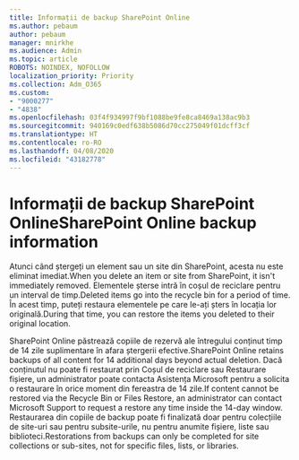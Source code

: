 ```yaml
---
title: Informații de backup SharePoint Online
ms.author: pebaum
author: pebaum
manager: mnirkhe
ms.audience: Admin
ms.topic: article
ROBOTS: NOINDEX, NOFOLLOW
localization_priority: Priority
ms.collection: Adm_O365
ms.custom:
- "9000277"
- "4838"
ms.openlocfilehash: 03f4f934997f9bf1088be9fe8ca8469a138ac9b3
ms.sourcegitcommit: 940169c0edf638b5086d70cc275049f01dcff3cf
ms.translationtype: HT
ms.contentlocale: ro-RO
ms.lasthandoff: 04/08/2020
ms.locfileid: "43182778"
---
```

# <a name="sharepoint-online-backup-information"></a><span data-ttu-id="34ca8-102">Informații de backup SharePoint Online</span><span class="sxs-lookup"><span data-stu-id="34ca8-102">SharePoint Online backup information</span></span>

<span data-ttu-id="34ca8-103">Atunci când ștergeți un element sau un site din SharePoint, acesta nu este eliminat imediat.</span><span class="sxs-lookup"><span data-stu-id="34ca8-103">When you delete an item or site from SharePoint, it isn't immediately removed.</span></span> <span data-ttu-id="34ca8-104">Elementele șterse intră în coșul de reciclare pentru un interval de timp.</span><span class="sxs-lookup"><span data-stu-id="34ca8-104">Deleted items go into the recycle bin for a period of time.</span></span> <span data-ttu-id="34ca8-105">În acest timp, puteți restaura elementele pe care le-ați șters în locația lor originală.</span><span class="sxs-lookup"><span data-stu-id="34ca8-105">During that time, you can restore the items you deleted to their original location.</span></span>

<span data-ttu-id="34ca8-106">SharePoint Online păstrează copiile de rezervă ale întregului conținut timp de 14 zile suplimentare în afara ștergerii efective.</span><span class="sxs-lookup"><span data-stu-id="34ca8-106">SharePoint Online retains backups of all content for 14 additional days beyond actual deletion.</span></span> <span data-ttu-id="34ca8-107">Dacă conținutul nu poate fi restaurat prin Coșul de reciclare sau Restaurare fișiere, un administrator poate contacta Asistența Microsoft pentru a solicita o restaurare în orice moment din fereastra de 14 zile.</span><span class="sxs-lookup"><span data-stu-id="34ca8-107">If content cannot be restored via the Recycle Bin or Files Restore, an administrator can contact Microsoft Support to request a restore any time inside the 14-day window.</span></span> <span data-ttu-id="34ca8-108">Restaurarea din copiile de backup poate fi finalizată doar pentru colecțiile de site-uri sau pentru subsite-urile, nu pentru anumite fișiere, liste sau biblioteci.</span><span class="sxs-lookup"><span data-stu-id="34ca8-108">Restorations from backups can only be completed for site collections or sub-sites, not for specific files, lists, or libraries.</span></span>
